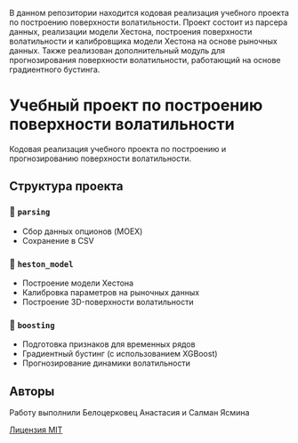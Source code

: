 В данном репозитории находится кодовая реализация учебного проекта по построению поверхности волатильности. 
Проект состоит из парсера данных, реализации модели Хестона, построения поверхности волатильности и калибровщика модели Хестона на основе рыночных данных. Также реализован дополнительный модуль для прогнозирования поверхности волатильности, работающий на основе градиентного бустинга.


# Учебный проект по построению поверхности волатильности

Кодовая реализация учебного проекта по построению и прогнозированию поверхности волатильности.

## Структура проекта

### 📁 `parsing`
- Сбор данных опционов (MOEX)
- Сохранение в CSV

### 📁 `heston_model`
- Построение модели Хестона
- Калибровка параметров на рыночных данных
- Построение 3D-поверхности волатильности

### 📁 `boosting`
- Подготовка признаков для временных рядов
- Градиентный бустинг (с использованием XGBoost)
- Прогнозирование динамики волатильности

## Авторы
Работу выполнили Белоцерковец Анастасия и Салман Ясмина


[Лицензия MIT](LICENSE)
